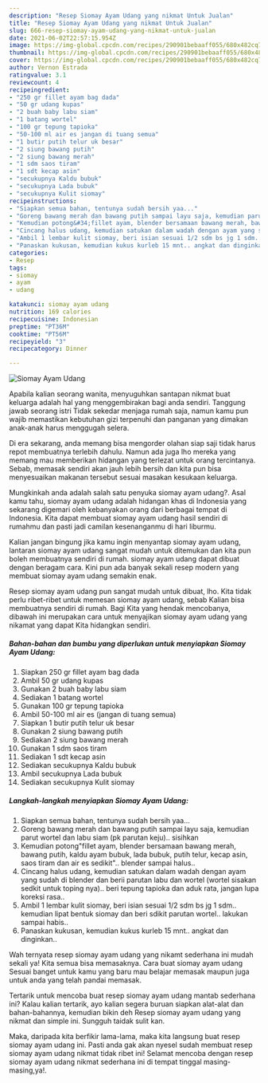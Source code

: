 ```yaml
---
description: "Resep Siomay Ayam Udang yang nikmat Untuk Jualan"
title: "Resep Siomay Ayam Udang yang nikmat Untuk Jualan"
slug: 666-resep-siomay-ayam-udang-yang-nikmat-untuk-jualan
date: 2021-06-02T22:57:15.954Z
image: https://img-global.cpcdn.com/recipes/290901bebaaff055/680x482cq70/siomay-ayam-udang-foto-resep-utama.jpg
thumbnail: https://img-global.cpcdn.com/recipes/290901bebaaff055/680x482cq70/siomay-ayam-udang-foto-resep-utama.jpg
cover: https://img-global.cpcdn.com/recipes/290901bebaaff055/680x482cq70/siomay-ayam-udang-foto-resep-utama.jpg
author: Vernon Estrada
ratingvalue: 3.1
reviewcount: 4
recipeingredient:
- "250 gr fillet ayam bag dada"
- "50 gr udang kupas"
- "2 buah baby labu siam"
- "1 batang wortel"
- "100 gr tepung tapioka"
- "50-100 ml air es jangan di tuang semua"
- "1 butir putih telur uk besar"
- "2 siung bawang putih"
- "2 siung bawang merah"
- "1 sdm saos tiram"
- "1 sdt kecap asin"
- "secukupnya Kaldu bubuk"
- "secukupnya Lada bubuk"
- "secukupnya Kulit siomay"
recipeinstructions:
- "Siapkan semua bahan, tentunya sudah bersih yaa..."
- "Goreng bawang merah dan bawang putih sampai layu saja, kemudian parut wortel dan labu siam (pk parutan keju).. sisihkan"
- "Kemudian potong&#34;fillet ayam, blender bersamaan bawang merah, bawang putih, kaldu ayam bubuk, lada bubuk, putih telur, kecap asin, saos tiram dan air es sedikit&#34;.. blender sampai halus.."
- "Cincang halus udang, kemudian satukan dalam wadah dengan ayam yang sudah di blender dan berii parutan labu dan wortel (wortel sisakan sedkit untuk toping nya).. beri tepung tapioka dan aduk rata, jangan lupa koreksi rasa.."
- "Ambil 1 lembar kulit siomay, beri isian sesuai 1/2 sdm bs jg 1 sdm.. kemudian lipat bentuk siomay dan beri sdikit parutan wortel.. lakukan sampai habis.."
- "Panaskan kukusan, kemudian kukus kurleb 15 mnt.. angkat dan dinginkan.."
categories:
- Resep
tags:
- siomay
- ayam
- udang

katakunci: siomay ayam udang 
nutrition: 169 calories
recipecuisine: Indonesian
preptime: "PT36M"
cooktime: "PT56M"
recipeyield: "3"
recipecategory: Dinner

---
```



![Siomay Ayam Udang](https://img-global.cpcdn.com/recipes/290901bebaaff055/680x482cq70/siomay-ayam-udang-foto-resep-utama.jpg)

Apabila kalian seorang wanita, menyuguhkan santapan nikmat buat keluarga adalah hal yang menggembirakan bagi anda sendiri. Tanggung jawab seorang istri Tidak sekedar menjaga rumah saja, namun kamu pun wajib memastikan kebutuhan gizi terpenuhi dan panganan yang dimakan anak-anak harus menggugah selera.

Di era  sekarang, anda memang bisa mengorder olahan siap saji tidak harus repot membuatnya terlebih dahulu. Namun ada juga lho mereka yang memang mau memberikan hidangan yang terlezat untuk orang tercintanya. Sebab, memasak sendiri akan jauh lebih bersih dan kita pun bisa menyesuaikan makanan tersebut sesuai masakan kesukaan keluarga. 



Mungkinkah anda adalah salah satu penyuka siomay ayam udang?. Asal kamu tahu, siomay ayam udang adalah hidangan khas di Indonesia yang sekarang digemari oleh kebanyakan orang dari berbagai tempat di Indonesia. Kita dapat membuat siomay ayam udang hasil sendiri di rumahmu dan pasti jadi camilan kesenanganmu di hari liburmu.

Kalian jangan bingung jika kamu ingin menyantap siomay ayam udang, lantaran siomay ayam udang sangat mudah untuk ditemukan dan kita pun boleh membuatnya sendiri di rumah. siomay ayam udang dapat dibuat dengan beragam cara. Kini pun ada banyak sekali resep modern yang membuat siomay ayam udang semakin enak.

Resep siomay ayam udang pun sangat mudah untuk dibuat, lho. Kita tidak perlu ribet-ribet untuk memesan siomay ayam udang, sebab Kalian bisa membuatnya sendiri di rumah. Bagi Kita yang hendak mencobanya, dibawah ini merupakan cara untuk menyajikan siomay ayam udang yang nikamat yang dapat Kita hidangkan sendiri.

<!--inarticleads1-->

##### Bahan-bahan dan bumbu yang diperlukan untuk menyiapkan Siomay Ayam Udang:

1. Siapkan 250 gr fillet ayam bag dada
1. Ambil 50 gr udang kupas
1. Gunakan 2 buah baby labu siam
1. Sediakan 1 batang wortel
1. Gunakan 100 gr tepung tapioka
1. Ambil 50-100 ml air es (jangan di tuang semua)
1. Siapkan 1 butir putih telur uk besar
1. Gunakan 2 siung bawang putih
1. Sediakan 2 siung bawang merah
1. Gunakan 1 sdm saos tiram
1. Sediakan 1 sdt kecap asin
1. Sediakan secukupnya Kaldu bubuk
1. Ambil secukupnya Lada bubuk
1. Sediakan secukupnya Kulit siomay




<!--inarticleads2-->

##### Langkah-langkah menyiapkan Siomay Ayam Udang:

1. Siapkan semua bahan, tentunya sudah bersih yaa...
1. Goreng bawang merah dan bawang putih sampai layu saja, kemudian parut wortel dan labu siam (pk parutan keju).. sisihkan
1. Kemudian potong&#34;fillet ayam, blender bersamaan bawang merah, bawang putih, kaldu ayam bubuk, lada bubuk, putih telur, kecap asin, saos tiram dan air es sedikit&#34;.. blender sampai halus..
1. Cincang halus udang, kemudian satukan dalam wadah dengan ayam yang sudah di blender dan berii parutan labu dan wortel (wortel sisakan sedkit untuk toping nya).. beri tepung tapioka dan aduk rata, jangan lupa koreksi rasa..
1. Ambil 1 lembar kulit siomay, beri isian sesuai 1/2 sdm bs jg 1 sdm.. kemudian lipat bentuk siomay dan beri sdikit parutan wortel.. lakukan sampai habis..
1. Panaskan kukusan, kemudian kukus kurleb 15 mnt.. angkat dan dinginkan..




Wah ternyata resep siomay ayam udang yang nikamt sederhana ini mudah sekali ya! Kita semua bisa memasaknya. Cara buat siomay ayam udang Sesuai banget untuk kamu yang baru mau belajar memasak maupun juga untuk anda yang telah pandai memasak.

Tertarik untuk mencoba buat resep siomay ayam udang mantab sederhana ini? Kalau kalian tertarik, ayo kalian segera buruan siapkan alat-alat dan bahan-bahannya, kemudian bikin deh Resep siomay ayam udang yang nikmat dan simple ini. Sungguh taidak sulit kan. 

Maka, daripada kita berfikir lama-lama, maka kita langsung buat resep siomay ayam udang ini. Pasti anda gak akan nyesel sudah membuat resep siomay ayam udang nikmat tidak ribet ini! Selamat mencoba dengan resep siomay ayam udang nikmat sederhana ini di tempat tinggal masing-masing,ya!.

